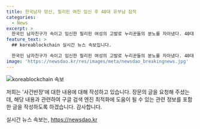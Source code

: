 ```yaml
---
title: 한국남자 망신, 필리핀 여친 임신 후 40대 유부남 잠적
categories:
  - News
excerpt: >
  한국인 남자친구가 속이고 임신한 필리핀 여성의 고발로 누리꾼들의 분노를 자아냈다. 40대 유부남으로 밝혀진 B씨는 임신 후 사라졌고, 다른 여성과 데이팅 앱을 통해 연락을 시도한 사실이 알려졌다. A씨는 양육비를 요구하며 B씨를 고소하려는 계획이다. 이에 누리꾼들은 한국인 남자들을 망치는 행동이라며 비난의 목소리를 냈다.
feature_text: >
  ## koreablockchain 실시간 뉴스 속보입니다.

  한국인 남자친구가 속이고 임신한 필리핀 여성의 고발로 누리꾼들의 분노를 자아냈다. 40대 유부남으로 밝혀진 B씨는 임신 후 사라졌고, 다른 여성과 데이팅 앱을 통해 연락을 시도한 사실이 알려졌다. A씨는 양육비를 요구하며 B씨를 고소하려는 계획이다. 이에 누리꾼들은 한국인 남자들을 망치는 행동이라며 비난의 목소리를 냈다.
image: 'https://newsdao.kr/res/images/meta/newsdao_breakingnews.jpg'
---
```


<p><img src="https://newsdao.kr/res/images/meta/newsdao_breakingnews.jpg" alt="koreablockchain 속보" /></p>

<p>저희는 '사건반장'에 대한 내용에 대해 작성하고 있습니다. 장문의 글을 요청해 주셨는데, 해당 내용과 관련하여 구글 검색 엔진 최적화에 도움이 될 수 있는 관련 정보를 포함한 글을 작성하도록 하겠습니다. 감사합니다.</p>
실시간 뉴스 속보는, <a href="https://newsdao.kr" rel="dofollow">https://newsdao.kr</a>


